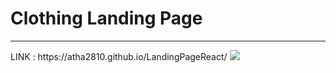 <h1>Clothing Landing Page </h1> <hr>
LINK : https://atha2810.github.io/LandingPageReact/
<img src="https://lh3.googleusercontent.com/-u35l4MpmYLxalNdDarqd1onCtT_SHxKOuTr3CIFVbL1FtoSWvQu1QVvftuWz-UwBW06SBQwlCukbZ5BYbvfTAMF3mlqfyrZ5nvYXAe5Is9xppxCoXD2fzF8higLps2UGXg7RgsqJ1HQOGcVf3j_NUT7Erg33lg3tDvSDMD8YLMoSsXzEjyrWJzkachme1v1GgSrZMJnxgzUxHUQ0d6w5_AyoPGbrZ6s9vO2XZxTsyfnOgegkJA3vqwlJxfdqajLq9z_SeIOGOgQvwOt0mUI1kBNLYpeRTGJsXXd5McVcQJXBap_lN7yyS7tdhXhrIyy4ZF88fpBlgOw-MK4v-k4fFc2CvQYSFrrkLiajVE9BoY4jymwvHEindlhLEKdEy5b3TLHSpZQuDJbOsW4yHnHJuP585dG2XcRwf4nA4m2SoR5JVvgzF-JkvMQolR1s_fdHCizBDLbXpKAzzXb64rS6XVDBq0oaq9D21AJbLG5aCBKu2RXqgGFBQpgCSI7bgYmas_p7YThu0ue9WzPLrQwwrLt9KuwdXZethAfHx7JCXZoLOmr4ALxND3dOfjVDmp5907Rrx4RCQPOkPkOLRKBTd36hZ3Rm7tgSxF5haa2Bg8Gg8GSR3Y8qdNnLDn76x7k1nFmTtlE7GdSYaGR3t3R0W2hnVVaPxoC0FbX0UFybwsQ4NawS5y6PzFpc0bheZtyTPoX4ze32kYRn8Pffnv0zsQbYswbz_xXV14tgg02YWvthGqpOjLzO37Tatpq38O7W6Fsfz0Mzoq5bdJds81sIqstC7RiJlcX7qFoyzGMA8qVuFa68jYaD4tRjh-FppVbNSBYB-8HGWWYLiBzJ6k9r3c1imIX6YhlmBxfvKIVzxfrXSHIh8NayFgjzIl3Ciuv0j2NQsPjlMCmxoem31THl6fQ4UojjRAOCcPvEf7CCWpB=w1365-h932-s-no?authuser=0">
